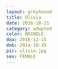 ```yaml
---
layout: greyhound
title: Olivia
date: 2016-10-21
category: adopted
color: BRINDLE
doa: 2016-12-15
dob: 2014-10-20
pic: olivia.jpg
sex: FEMALE
---
```



